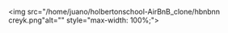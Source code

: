 <img src="/home/juano/holbertonschool-AirBnB_clone/hbnbnn creyk.png"alt="" style="max-width: 100%;">
